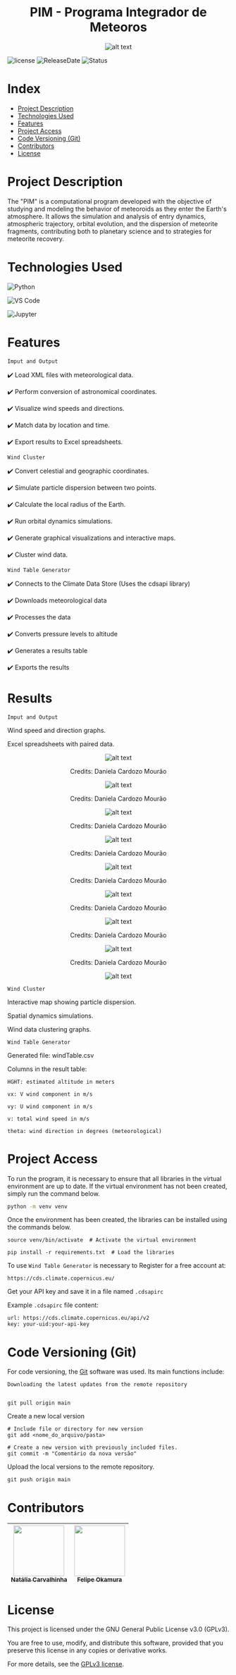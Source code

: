<h1 align="center"> PIM - Programa Integrador de Meteoros </h1>

<p align="center">
  <img src="Arquivos/Logo4.png" alt="alt text" />
</p>

![license](https://img.shields.io/badge/license-GPLv3-blue)
![ReleaseDate](https://img.shields.io/badge/releasedate-July-Green)
![Status](https://img.shields.io/badge/STATUS-InDevelopment-Yellow)



# Index

* [Project Description](#project-description)
* [Technologies Used](#technologies-used)
* [Features](#features)
* [Project Access](#project-access)
* [Code Versioning (Git)](#code-versioning-git)
* [Contributors](#contributors)
* [License](#license)



# Project Description
The "PIM" is a computational program developed with the objective of studying and modeling the behavior of meteoroids as they enter the Earth's atmosphere. It allows the simulation and analysis of entry dynamics, atmospheric trajectory, orbital evolution, and the dispersion of meteorite fragments, contributing both to planetary science and to strategies for meteorite recovery.

# Technologies Used   

![Python](https://img.shields.io/badge/Python-3776AB?style=for-the-badge&logo=python&logoColor=white)

![VS Code](https://img.shields.io/badge/VS_Code-007ACC?style=for-the-badge&logo=visual-studio-code&logoColor=white)

![Jupyter](https://img.shields.io/badge/Jupyter-F37626?style=for-the-badge&logo=jupyter&logoColor=white)




# Features 

`Imput and Output`

✔️ Load XML files with meteorological data.

✔️ Perform conversion of astronomical coordinates.

✔️ Visualize wind speeds and directions.

✔️ Match data by location and time.

✔️ Export results to Excel spreadsheets. 

`Wind Cluster`

✔️ Convert celestial and geographic coordinates.

✔️ Simulate particle dispersion between two points.

✔️ Calculate the local radius of the Earth.

✔️ Run orbital dynamics simulations.

✔️ Generate graphical visualizations and interactive maps.

✔️ Cluster wind data.

`Wind Table Generator`

✔️ Connects to the Climate Data Store (Uses the cdsapi library)

✔️ Downloads meteorological data

✔️ Processes the data

✔️ Converts pressure levels to altitude

✔️ Generates a results table

✔️ Exports the results
 


# Results
`Imput and Output`

Wind speed and direction graphs.

Excel spreadsheets with paired data.



  <p align="center">
  <img src="Arquivos/0.png" alt="alt text" />
  </p>
  <p align="center">
  Credits: Daniela Cardozo Mourão
 </p>  
  <p align="center">
  <img src="Arquivos/1.jpeg" alt="alt text" />
  </p>
  <p align="center">
  Credits: Daniela Cardozo Mourão
 </p>  
  <p align="center">
  <img src="Arquivos/2.jpeg" alt="alt text" />
  </p>
  <p align="center">
  Credits: Daniela Cardozo Mourão
 </p>  
    <p align="center">
  <img src="Arquivos/3.jpeg" alt="alt text" />
  </p>
  <p align="center">
  Credits: Daniela Cardozo Mourão
 </p>  
    <p align="center">
  <img src="Arquivos/4.jpeg" alt="alt text" />
  </p>
  <p align="center">
  Credits: Daniela Cardozo Mourão
 </p>  
    <p align="center">
  <img src="Arquivos/5.jpeg" alt="alt text" />
  </p>
  <p align="center">
  Credits: Daniela Cardozo Mourão
 </p>  
    <p align="center">
  <img src="Arquivos/6.jpeg" alt="alt text" />
  </p>
  <p align="center">
  Credits: Daniela Cardozo Mourão
 </p>  
    <p align="center">
  <img src="Arquivos/7+.jpeg" alt="alt text" />
  </p> 
  <p align="center">
  Credits: Daniela Cardozo Mourão
 </p>  
  



  
  <p align="center">
  <img src="Arquivos/StrewnField.png" alt="alt text" />
  </p>

`Wind Cluster`

Interactive map showing particle dispersion.

Spatial dynamics simulations.

Wind data clustering graphs.

   

`Wind Table Generator`

Generated file: windTable.csv

Columns in the result table:

    HGHT: estimated altitude in meters

    vx: V wind component in m/s

    vy: U wind component in m/s

    v: total wind speed in m/s

    theta: wind direction in degrees (meteorological)


# Project Access
To run the program, it is necessary to ensure that all libraries in the virtual environment are up to date. If the virtual environment has not been created, simply run the command below.

```bash
python -m venv venv
```
Once the environment has been created, the libraries can be installed using the commands below.
```
source venv/bin/activate  # Activate the virtual environment

pip install -r requirements.txt  # Load the libraries
```
To use `Wind Table Generator` is necessary to Register for a free account at: 
```
https://cds.climate.copernicus.eu/
```

Get your API key and save it in a file named `.cdsapirc`

Example `.cdsapirc` file content:
```
url: https://cds.climate.copernicus.eu/api/v2
key: your-uid:your-api-key
```
# Code Versioning (Git)
For code versioning, the [Git](https://git-scm.com/book/en/v2/Getting-Started-What-is-Git%3F) software was used. Its main functions include:

    Downloading the latest updates from the remote repository

    
    git pull origin main
    
Create a new local version
```
# Include file or directory for new version
git add <nome_do_arquivo/pasta>

# Create a new version with previously included files.
git commit -m "Comentário da nova versão"
```
Upload the local versions to the remote repository.
```
git push origin main
```


# Contributors

| [<img loading="lazy" src="https://avatars.githubusercontent.com/u/45697536?v=4" width=115><br><sub>Natália Carvalhinha</sub>](https://github.com/nataliacarvalhinha) |  [<img loading="lazy" src="https://avatars.githubusercontent.com/u/202051526?s=400&v=4" width=115><br><sub>Felipe Okamura</sub>](https://github.com/felipeokamura01) |  
| :---: | :---: | 



# License

This project is licensed under the GNU General Public License v3.0 (GPLv3).

You are free to use, modify, and distribute this software, provided that you preserve this license in any copies or derivative works.

For more details, see the [GPLv3 license](LICENSE.txt). 







